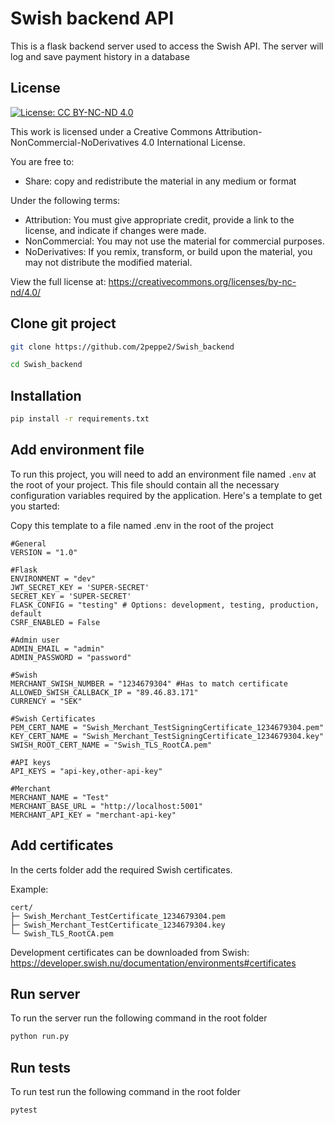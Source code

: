 # Swish backend API

This is a flask backend server used to access the Swish API. The server will log and save payment history in a database

## License
[![License: CC BY-NC-ND 4.0](https://img.shields.io/badge/License-CC%20BY--NC--ND%204.0-lightgrey.svg)](https://creativecommons.org/licenses/by-nc-nd/4.0/)

This work is licensed under a Creative Commons Attribution-NonCommercial-NoDerivatives 4.0 International License.

You are free to:
- Share: copy and redistribute the material in any medium or format

Under the following terms:
- Attribution: You must give appropriate credit, provide a link to the license, and indicate if changes were made.
- NonCommercial: You may not use the material for commercial purposes.
- NoDerivatives: If you remix, transform, or build upon the material, you may not distribute the modified material.

View the full license at: https://creativecommons.org/licenses/by-nc-nd/4.0/

## Clone git project
```bash
git clone https://github.com/2peppe2/Swish_backend

cd Swish_backend
```
## Installation

```bash
pip install -r requirements.txt
````

## Add environment file
To run this project, you will need to add an environment file named `.env` at the root of your project. This file should contain all the necessary configuration variables required by the application. Here's a template to get you started:

Copy this template to a file named .env in the root of the project

```plaintext
#General
VERSION = "1.0"

#Flask
ENVIRONMENT = "dev"
JWT_SECRET_KEY = 'SUPER-SECRET'
SECRET_KEY = 'SUPER-SECRET'
FLASK_CONFIG = "testing" # Options: development, testing, production, default
CSRF_ENABLED = False

#Admin user
ADMIN_EMAIL = "admin"
ADMIN_PASSWORD = "password"

#Swish
MERCHANT_SWISH_NUMBER = "1234679304" #Has to match certificate
ALLOWED_SWISH_CALLBACK_IP = "89.46.83.171"
CURRENCY = "SEK"

#Swish Certificates
PEM_CERT_NAME = "Swish_Merchant_TestSigningCertificate_1234679304.pem"
KEY_CERT_NAME = "Swish_Merchant_TestSigningCertificate_1234679304.key"
SWISH_ROOT_CERT_NAME = "Swish_TLS_RootCA.pem"

#API keys
API_KEYS = "api-key,other-api-key"

#Merchant 
MERCHANT_NAME = "Test"
MERCHANT_BASE_URL = "http://localhost:5001"
MERCHANT_API_KEY = "merchant-api-key"

```

## Add certificates
In the certs folder add the required Swish certificates.

Example:

```plaintext
cert/
├─ Swish_Merchant_TestCertificate_1234679304.pem
├─ Swish_Merchant_TestCertificate_1234679304.key
└─ Swish_TLS_RootCA.pem
```
Development certificates can be downloaded from Swish: https://developer.swish.nu/documentation/environments#certificates


## Run server
To run the server run the following command in the root folder
```bash
python run.py
```

## Run tests
To run test run the following command in the root folder
```bash
pytest
````

